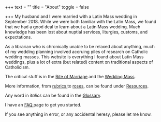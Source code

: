 +++
text = ""
title = "About"
toggle = false

+++
My husband and I were married with a Latin Mass wedding in September 2018. While we were both familiar with the Latin Mass, we found that we had a good deal to learn about a Latin Mass wedding. Much knowledge has been lost about nuptial services, liturgies, customs, and expectations.

As a librarian who is chronically unable to be relaxed about anything, much of my wedding planning involved accruing piles of research on Catholic wedding masses. This website is everything I found about Latin Mass weddings, plus a lot of extra (but related) content on traditional aspects of Catholicism.

The critical stuff is in the [Rite of Marriage](https://www.latinmasswedding.com/rite-of-marriage/) and the [Wedding Mass](https://www.latinmasswedding.com/the-wedding-mass/).

More information, from [rubrics ](https://www.latinmasswedding.com/resources/rubrics-for-the-wedding-mass/)to [roses](https://www.latinmasswedding.com/resources/flowers/), can be found under [Resources](https://www.latinmasswedding.com/resources/).

Any word in _italics_ can be found in the [Glossary](https://www.latinmasswedding.com/resources/glossary/).

I have an [FAQ ](https://www.latinmasswedding.com/resources/faqs/)page to get you started.

If you see anything in error, or any accidental heresy, please let me know.